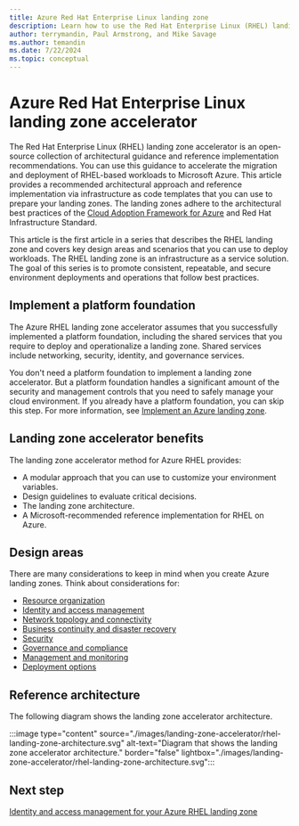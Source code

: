 ```yaml
---
title: Azure Red Hat Enterprise Linux landing zone
description: Learn how to use the Red Hat Enterprise Linux (RHEL) landing zone accelerator to create a consistent, repeatable, and secure environment deployment.
author: terrymandin, Paul Armstrong, and Mike Savage
ms.author: temandin
ms.date: 7/22/2024
ms.topic: conceptual
---
```


# Azure Red Hat Enterprise Linux landing zone accelerator

The Red Hat Enterprise Linux (RHEL) landing zone accelerator is an open-source collection of architectural guidance and reference implementation recommendations. You can use this guidance to accelerate the migration and deployment of RHEL-based workloads to Microsoft Azure. This article provides a recommended architectural approach and reference implementation via infrastructure as code templates that you can use to prepare your landing zones. The landing zones adhere to the architectural best practices of the [Cloud Adoption Framework for Azure](/azure/cloud-adoption-framework/) and Red Hat Infrastructure Standard.

This article is the first article in a series that describes the RHEL landing zone and covers key design areas and scenarios that you can use to deploy workloads. The RHEL landing zone is an infrastructure as a service solution. The goal of this series is to promote consistent, repeatable, and secure environment deployments and operations that follow best practices.

## Implement a platform foundation

The Azure RHEL landing zone accelerator assumes that you successfully implemented a platform foundation, including the shared services that you require to deploy and operationalize a landing zone. Shared services include networking, security, identity, and governance services.

You don't need a platform foundation to implement a landing zone accelerator. But a platform foundation handles a significant amount of the security and management controls that you need to safely manage your cloud environment. If you already have a platform foundation, you can skip this step. For more information, see [Implement an Azure landing zone](../../../ready/landing-zone/index.md).

## Landing zone accelerator benefits

The landing zone accelerator method for Azure RHEL provides:

- A modular approach that you can use to customize your environment variables.
- Design guidelines to evaluate critical decisions.
- The landing zone architecture.
- A Microsoft-recommended reference implementation for RHEL on Azure.

## Design areas

There are many considerations to keep in mind when you create Azure landing zones. Think about considerations for:

- [Resource organization](./rhel-management-group-sub-organization.md)
- [Identity and access management](./rhel-identity-access-management.md)
- [Network topology and connectivity](./rhel-network-topology-connectivity.md)
- [Business continuity and disaster recovery](./rhel-business-continuity-disaster-recovery.md)
- [Security](./rhel-security.md)
- [Governance and compliance](./rhel-governance-compliance.md)
- [Management and monitoring](./rhel-management-monitoring.md)
- [Deployment options](./rhel-management-monitoring.md)

## Reference architecture

The following diagram shows the landing zone accelerator architecture.

:::image type="content" source="./images/landing-zone-accelerator/rhel-landing-zone-architecture.svg" alt-text="Diagram that shows the landing zone accelerator architecture." border="false" lightbox="./images/landing-zone-accelerator/rhel-landing-zone-architecture.svg":::

## Next step

[Identity and access management for your Azure RHEL landing zone](./rhel-identity-access-management.md)
